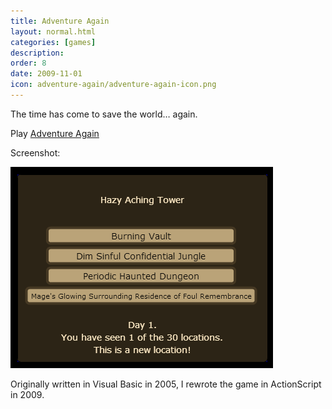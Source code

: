 ```yaml
---
title: Adventure Again
layout: normal.html
categories: [games]
description: 
order: 8
date: 2009-11-01
icon: adventure-again/adventure-again-icon.png
---
```


The time has come to save the world… again.

Play [Adventure Again](play/)

Screenshot:

![screenshot](adventure-again-screenshot.png)

Originally written in Visual Basic in 2005, I rewrote the game in ActionScript in 2009.
